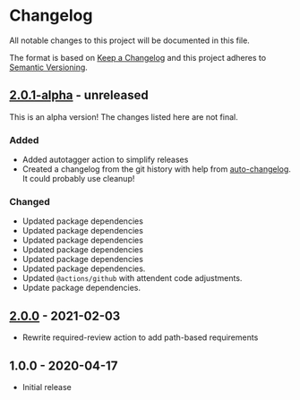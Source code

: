# Changelog

All notable changes to this project will be documented in this file.

The format is based on [Keep a Changelog](https://keepachangelog.com/en/1.0.0/)
and this project adheres to [Semantic Versioning](https://semver.org/spec/v2.0.0.html).

## [2.0.1-alpha] - unreleased

This is an alpha version! The changes listed here are not final.

### Added
- Added autotagger action to simplify releases
- Created a changelog from the git history with help from [auto-changelog](https://www.npmjs.com/package/auto-changelog). It could probably use cleanup!

### Changed
- Updated package dependencies
- Updated package dependencies
- Updated package dependencies
- Updated package dependencies
- Updated package dependencies
- Updated package dependencies.
- Updated `@actions/github` with attendent code adjustments.
- Update package dependencies.

## [2.0.0] - 2021-02-03

- Rewrite required-review action to add path-based requirements

## 1.0.0 - 2020-04-17

- Initial release

[2.0.1-alpha]: https://github.com/Automattic/action-required-review/compare/v2.0.0...v2.0.1-alpha
[2.0.0]: https://github.com/Automattic/action-required-review/compare/v1...v2.0.0
